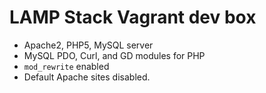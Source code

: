 # LAMP Stack Vagrant dev box

  - Apache2, PHP5, MySQL server
  - MySQL PDO, Curl, and GD modules for PHP
  - `mod_rewrite` enabled
  - Default Apache sites disabled.
